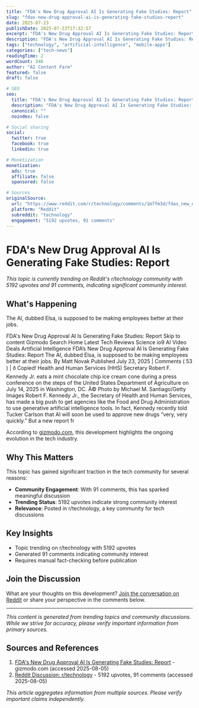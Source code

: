 ```yaml
---
title: "FDA's New Drug Approval AI Is Generating Fake Studies: Report"
slug: "fdas-new-drug-approval-ai-is-generating-fake-studies-report"
date: 2025-07-23
publishDate: 2025-07-23T17:32:57
excerpt: "FDA's New Drug Approval AI Is Generating Fake Studies: Report This topic is currently trending on Reddit's r/technology community with 5192 upvotes an..."
description: "FDA's New Drug Approval AI Is Generating Fake Studies: Report This topic is currently trending on Reddit's r/technology community with 5192 upvotes and 91 comme..."
tags: ["technology", "artificial-intelligence", "mobile-apps"]
categories: ["tech-news"]
readingTime: 2
wordCount: 346
author: "AI Content Farm"
featured: false
draft: false

# SEO
seo:
  title: "FDA's New Drug Approval AI Is Generating Fake Studies: Report"
  description: "FDA's New Drug Approval AI Is Generating Fake Studies: Report This topic is currently trending on Reddit's r/technology community with 5192 upvotes and 91 comme..."
  canonical: ""
  noindex: false

# Social sharing
social:
  twitter: true
  facebook: true
  linkedin: true

# Monetization
monetization:
  ads: true
  affiliate: false
  sponsored: false

# Sources
originalSource:
  url: "https://www.reddit.com/r/technology/comments/1m7fm3d/fdas_new_drug_approval_ai_is_generating_fake/"
  platform: "Reddit"
  subreddit: "technology"
  engagement: "5192 upvotes, 91 comments"
---
```


# FDA's New Drug Approval AI Is Generating Fake Studies: Report

*This topic is currently trending on Reddit's r/technology community with 5192 upvotes and 91 comments, indicating significant community interest.*

## What's Happening

The AI, dubbed Elsa, is supposed to be making employees better at their jobs.

FDA&#039;s New Drug Approval AI Is Generating Fake Studies: Report Skip to content Gizmodo Search Home Latest Tech Reviews Science io9 AI Video Deals Artificial Intelligence FDA&#8217;s New Drug Approval AI Is Generating Fake Studies: Report The AI, dubbed Elsa, is supposed to be making employees better at their jobs. By Matt Novak Published July 23, 2025 | Comments ( 53 ) | ð Copied! Health and Human Services (HHS) Secretary Robert F. Kennedy Jr. eats a mint chocolate chip ice cream cone during a press conference on the steps of the United States Department of Agriculture on July 14, 2025 in Washington, DC. Â© Photo by Michael M. Santiago/Getty Images Robert F. Kennedy Jr., the Secretary of Health and Human Services, has made a big push to get agencies like the Food and Drug Administration to use generative artificial intelligence tools. In fact, Kennedy recently told Tucker Carlson that AI will soon be used to approve new drugs &#8220;very, very quickly.&#8221; But a new report fr

According to [gizmodo.com](https://gizmodo.com/fdas-new-drug-approval-ai-is-generating-fake-studies-report-2000633153), this development highlights the ongoing evolution in the tech industry.

## Why This Matters

This topic has gained significant traction in the tech community for several reasons:

- **Community Engagement**: With 91 comments, this has sparked meaningful discussion
- **Trending Status**: 5192 upvotes indicate strong community interest
- **Relevance**: Posted in r/technology, a key community for tech discussions

## Key Insights

- Topic trending on r/technology with 5192 upvotes
- Generated 91 comments indicating community interest
- Requires manual fact-checking before publication

## Join the Discussion

What are your thoughts on this development? [Join the conversation on Reddit](https://www.reddit.com/r/technology/comments/1m7fm3d/fdas_new_drug_approval_ai_is_generating_fake/) or share your perspective in the comments below.

---

*This content is generated from trending topics and community discussions. While we strive for accuracy, please verify important information from primary sources.*


## Sources and References

1. [FDA's New Drug Approval AI Is Generating Fake Studies: Report](https://gizmodo.com/fdas-new-drug-approval-ai-is-generating-fake-studies-report-2000633153) - gizmodo.com (accessed 2025-08-05)
2. [Reddit Discussion: r/technology](https://www.reddit.com/r/technology/comments/1m7fm3d/fdas_new_drug_approval_ai_is_generating_fake/) - 5192 upvotes, 91 comments (accessed 2025-08-05)

*This article aggregates information from multiple sources. Please verify important claims independently.*
